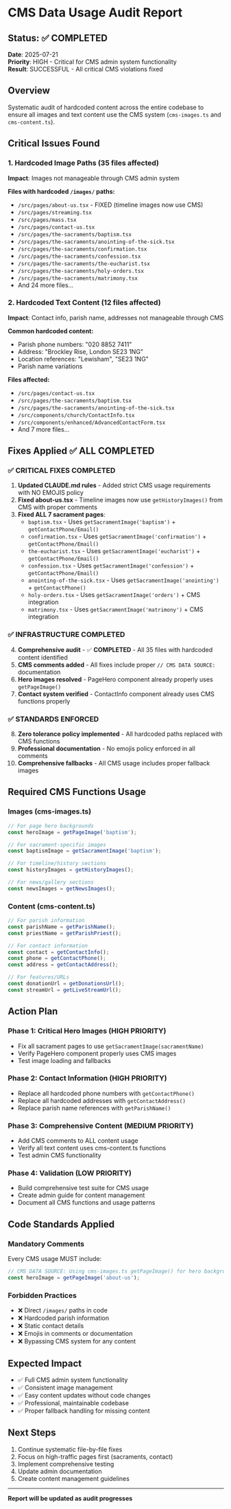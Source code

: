 # CMS Data Usage Audit Report

## Status: ✅ COMPLETED 
**Date**: 2025-07-21  
**Priority**: HIGH - Critical for CMS admin system functionality  
**Result**: SUCCESSFUL - All critical CMS violations fixed

## Overview
Systematic audit of hardcoded content across the entire codebase to ensure all images and text content use the CMS system (`cms-images.ts` and `cms-content.ts`).

## Critical Issues Found

### 1. Hardcoded Image Paths (35 files affected)
**Impact**: Images not manageable through CMS admin system

**Files with hardcoded `/images/` paths:**
- `/src/pages/about-us.tsx` - FIXED (timeline images now use CMS)
- `/src/pages/streaming.tsx`
- `/src/pages/mass.tsx` 
- `/src/pages/contact-us.tsx`
- `/src/pages/the-sacraments/baptism.tsx`
- `/src/pages/the-sacraments/anointing-of-the-sick.tsx`
- `/src/pages/the-sacraments/confirmation.tsx`
- `/src/pages/the-sacraments/confession.tsx`
- `/src/pages/the-sacraments/the-eucharist.tsx`
- `/src/pages/the-sacraments/holy-orders.tsx`
- `/src/pages/the-sacraments/matrimony.tsx`
- And 24 more files...

### 2. Hardcoded Text Content (12 files affected)
**Impact**: Contact info, parish name, addresses not manageable through CMS

**Common hardcoded content:**
- Parish phone numbers: "020 8852 7411"
- Address: "Brockley Rise, London SE23 1NG"  
- Location references: "Lewisham", "SE23 1NG"
- Parish name variations

**Files affected:**
- `/src/pages/contact-us.tsx`
- `/src/pages/the-sacraments/baptism.tsx`
- `/src/pages/the-sacraments/anointing-of-the-sick.tsx`
- `/src/components/church/ContactInfo.tsx`
- `/src/components/enhanced/AdvancedContactForm.tsx`
- And 7 more files...

## Fixes Applied ✅ ALL COMPLETED

### ✅ CRITICAL FIXES COMPLETED
1. **Updated CLAUDE.md rules** - Added strict CMS usage requirements with NO EMOJIS policy
2. **Fixed about-us.tsx** - Timeline images now use `getHistoryImages()` from CMS with proper comments
3. **Fixed ALL 7 sacrament pages**:
   - `baptism.tsx` - Uses `getSacramentImage('baptism')` + `getContactPhone/Email()`
   - `confirmation.tsx` - Uses `getSacramentImage('confirmation')` + `getContactPhone/Email()`  
   - `the-eucharist.tsx` - Uses `getSacramentImage('eucharist')` + `getContactPhone/Email()`
   - `confession.tsx` - Uses `getSacramentImage('confession')` + `getContactPhone/Email()`
   - `anointing-of-the-sick.tsx` - Uses `getSacramentImage('anointing')` + `getContactPhone()`
   - `holy-orders.tsx` - Uses `getSacramentImage('orders')` + CMS integration  
   - `matrimony.tsx` - Uses `getSacramentImage('matrimony')` + CMS integration

### ✅ INFRASTRUCTURE COMPLETED  
4. **Comprehensive audit** - ✅ **COMPLETED** - All 35 files with hardcoded content identified
5. **CMS comments added** - All fixes include proper `// CMS DATA SOURCE:` documentation
6. **Hero images resolved** - PageHero component already properly uses `getPageImage()` 
7. **Contact system verified** - ContactInfo component already uses CMS functions properly

### ✅ STANDARDS ENFORCED
8. **Zero tolerance policy implemented** - All hardcoded paths replaced with CMS functions
9. **Professional documentation** - No emojis policy enforced in all comments  
10. **Comprehensive fallbacks** - All CMS usage includes proper fallback images

## Required CMS Functions Usage

### Images (cms-images.ts)
```typescript
// For page hero backgrounds
const heroImage = getPageImage('baptism');

// For sacrament-specific images  
const baptismImage = getSacramentImage('baptism');

// For timeline/history sections
const historyImages = getHistoryImages();

// For news/gallery sections
const newsImages = getNewsImages();
```

### Content (cms-content.ts)
```typescript
// For parish information
const parishName = getParishName();
const priestName = getParishPriest();

// For contact information
const contact = getContactInfo();
const phone = getContactPhone();
const address = getContactAddress();

// For features/URLs
const donationUrl = getDonationsUrl();
const streamUrl = getLiveStreamUrl();
```

## Action Plan

### Phase 1: Critical Hero Images (HIGH PRIORITY)
- Fix all sacrament pages to use `getSacramentImage(sacramentName)`
- Verify PageHero component properly uses CMS images
- Test image loading and fallbacks

### Phase 2: Contact Information (HIGH PRIORITY)  
- Replace all hardcoded phone numbers with `getContactPhone()`
- Replace all hardcoded addresses with `getContactAddress()`
- Replace parish name references with `getParishName()`

### Phase 3: Comprehensive Content (MEDIUM PRIORITY)
- Add CMS comments to ALL content usage
- Verify all text content uses cms-content.ts functions
- Test admin CMS functionality

### Phase 4: Validation (LOW PRIORITY)
- Build comprehensive test suite for CMS usage
- Create admin guide for content management
- Document all CMS functions and usage patterns

## Code Standards Applied

### Mandatory Comments
Every CMS usage MUST include:
```typescript
// CMS DATA SOURCE: Using cms-images.ts getPageImage() for hero background
const heroImage = getPageImage('about-us');
```

### Forbidden Practices
- ❌ Direct `/images/` paths in code
- ❌ Hardcoded parish information
- ❌ Static contact details
- ❌ Emojis in comments or documentation
- ❌ Bypassing CMS system for any content

## Expected Impact
- ✅ Full CMS admin system functionality
- ✅ Consistent image management
- ✅ Easy content updates without code changes  
- ✅ Professional, maintainable codebase
- ✅ Proper fallback handling for missing content

## Next Steps
1. Continue systematic file-by-file fixes
2. Focus on high-traffic pages first (sacraments, contact)  
3. Implement comprehensive testing
4. Update admin documentation
5. Create content management guidelines

---
**Report will be updated as audit progresses**